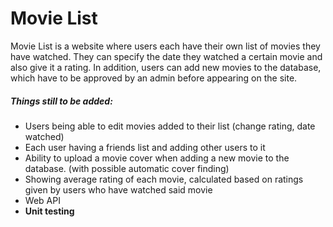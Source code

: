 # Movie List
Movie List is a website where users each have their own list of movies they have watched. They can specify the date they watched a certain movie and also give it a rating.
In addition, users can add new movies to the database, which have to be approved by an admin before appearing on the site.

##### Things still to be added:
* Users being able to edit movies added to their list (change rating, date watched)
* Each user having a friends list and adding other users to it
* Ability to upload a movie cover when adding a new movie to the database. (with possible automatic cover finding)
* Showing average rating of each movie, calculated based on ratings given by users who have watched said movie
* Web API
* __Unit testing__

